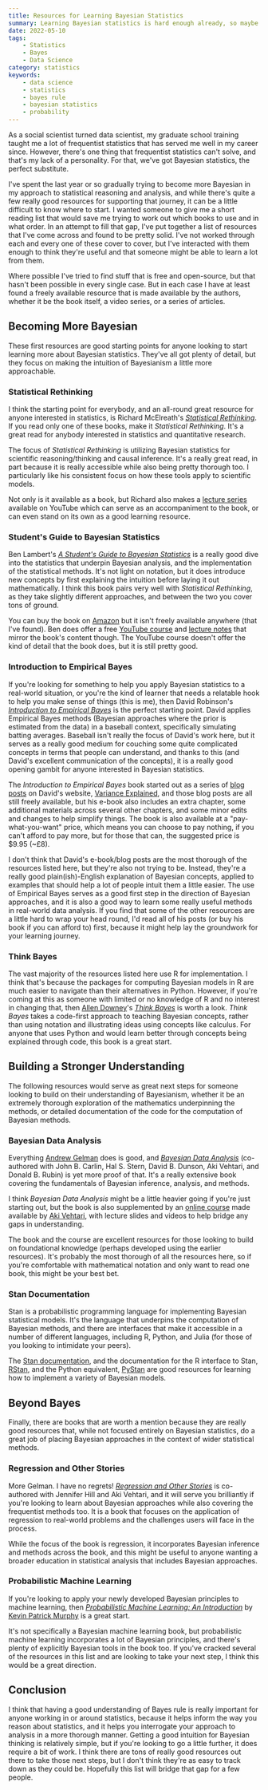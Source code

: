 ```yaml
---
title: Resources for Learning Bayesian Statistics
summary: Learning Bayesian statistics is hard enough already, so maybe I can help make that journey very slightly easier for someone else by pointing them to some of the best resources I've come across.
date: 2022-05-10
tags:
    - Statistics
    - Bayes
    - Data Science
category: statistics
keywords:
    - data science
    - statistics
    - bayes rule
    - bayesian statistics
    - probability
---
```


As a social scientist turned data scientist, my graduate school training taught me a lot of frequentist statistics that has served me well in my career since. However, there's one thing that frequentist statistics can't solve, and that's my lack of a personality. For that, we've got Bayesian statistics, the perfect substitute.

I've spent the last year or so gradually trying to become more Bayesian in my approach to statistical reasoning and analysis, and while there's quite a few really good resources for supporting that journey, it can be a little difficult to know where to start. I wanted someone to give me a short reading list that would save me trying to work out which books to use and in what order. In an attempt to fill that gap, I've put together a list of resources that I've come across and found to be pretty solid. I've not worked through each and every one of these cover to cover, but I've interacted with them enough to think they're useful and that someone might be able to learn a lot from them.

Where possible I've tried to find stuff that is free and open-source, but that hasn't been possible in every single case. But in each case I have at least found a freely available resource that is made available by the authors, whether it be the book itself, a video series, or a series of articles.

## Becoming More Bayesian

These first resources are good starting points for anyone looking to start learning more about Bayesian statistics. They've all got plenty of detail, but they focus on making the intuition of Bayesianism a little more approachable.

### Statistical Rethinking

I think the starting point for everybody, and an all-round great resource for anyone interested in statistics, is Richard McElreath's [_Statistical Rethinking_](https://xcelab.net/rm/statistical-rethinking/). If you read only one of these books, make it _Statistical Rethinking_. It's a great read for anybody interested in statistics and quantitative research.

The focus of _Statistical Rethinking_ is utilizing Bayesian statistics for scientific reasoning/thinking and causal inference. It's a really great read, in part because it is really accessible while also being pretty thorough too. I particularly like his consistent focus on how these tools apply to scientific models.

Not only is it available as a book, but Richard also makes a [lecture series](https://www.youtube.com/playlist?list=PLDcUM9US4XdMROZ57-OIRtIK0aOynbgZN) available on YouTube which can serve as an accompaniment to the book, or can even stand on its own as a good learning resource.

### Student's Guide to Bayesian Statistics

Ben Lambert's [_A Student's Guide to Bayesian Statistics_](https://ben-lambert.com/a-students-guide-to-bayesian-statistics/) is a really good dive into the statistics that underpin Bayesian analysis, and the implementation of the statistical methods. It's not light on notation, but it does introduce new concepts by first explaining the intuition before laying it out mathematically. I think this book pairs very well with _Statistical Rethinking_, as they take slightly different approaches, and between the two you cover tons of ground.

You can buy the book on [Amazon](https://www.amazon.co.uk/Students-Guide-Bayesian-Statistics/dp/1473916364/) but it isn't freely available anywhere (that I've found). Ben does offer a free [YouTube course](https://youtu.be/P_og8H-VkIY) and [lecture notes](https://ben-lambert.com/bayesian-lecture-slides/) that mirror the book's content though. The YouTube course doesn't offer the kind of detail that the book does, but it is still pretty good.

### Introduction to Empirical Bayes

If you're looking for something to help you apply Bayesian statistics to a real-world situation, or you're the kind of learner that needs a relatable hook to help you make sense of things (this is me), then David Robinson's [_Introduction to Empirical Bayes_](http://varianceexplained.org/r/empirical-bayes-book/) is the perfect starting point. David applies Empirical Bayes methods (Bayesian approaches where the prior is estimated from the data) in a baseball context, specifically simulating batting averages. Baseball isn't really the focus of David's work here, but it serves as a really good medium for couching some quite complicated concepts in terms that people can understand, and thanks to this (and David's excellent communication of the concepts), it is a really good opening gambit for anyone interested in Bayesian statistics.

The _Introduction to Empirical Bayes_ book started out as a series of [blog posts](http://varianceexplained.org/statistics/beta_distribution_and_baseball/) on David's website, [Variance Explained](varianceexplained.org), and those blog posts are all still freely available, but his e-book also includes an extra chapter, some additional materials across several other chapters, and some minor edits and changes to help simplify things. The book is also available at a "pay-what-you-want" price, which means you can choose to pay nothing, if you can't afford to pay more, but for those that can, the suggested price is $9.95 (~£8).

I don't think that David's e-book/blog posts are the most thorough of the resources listed here, but they're also not trying to be. Instead, they're a really good plain(ish)-English explanation of Bayesian concepts, applied to examples that should help a lot of people intuit them a little easier. The use of Empirical Bayes serves as a good first step in the direction of Bayesian approaches, and it is also a good way to learn some really useful methods in real-world data analysis. If you find that some of the other resources are a little hard to wrap your head round, I'd read all of his posts (or buy his book if you can afford to) first, because it might help lay the groundwork for your learning journey.

### Think Bayes

The vast majority of the resources listed here use R for implementation. I think that's because the packages for computing Bayesian models in R are much easier to navigate than their alternatives in Python. However, if you're coming at this as someone with limited or no knowledge of R and no interest in changing that, then [Allen Downey](https://www.allendowney.com/wp/)'s [_Think Bayes_](http://allendowney.github.io/ThinkBayes2/index.html) is worth a look. _Think Bayes_ takes a code-first approach to teaching Bayesian concepts, rather than using notation and illustrating ideas using concepts like calculus. For anyone that uses Python and would learn better through concepts being explained through code, this book is  a great start.

## Building a Stronger Understanding

The following resources would serve as great next steps for someone looking to build on their understanding of Bayesianism, whether it be an extremely thorough exploration of the mathematics underpinning the methods, or detailed documentation of the code for the computation of Bayesian methods.

### Bayesian Data Analysis

Everything [Andrew Gelman](https://statmodeling.stat.columbia.edu/) does is good, and [_Bayesian Data Analysis_](http://www.stat.columbia.edu/~gelman/book/) (co-authored with John B. Carlin, Hal S. Stern, David B. Dunson, Aki Vehtari, and Donald B. Rubin) is yet more proof of that. It's a really extensive book covering the fundamentals of Bayesian inference, analysis, and methods.

I think _Bayesian Data Analysis_ might be a little heavier going if you're just starting out, but the book is also supplemented by an [online course](https://avehtari.github.io/BDA_course_Aalto/) made available by [Aki Vehtari](https://users.aalto.fi/~ave/), with lecture slides and videos to help bridge any gaps in understanding.

The book and the course are excellent resources for those looking to build on foundational knowledge (perhaps developed using the earlier resources). It's probably the most thorough of all the resources here, so if you're comfortable with mathematical notation and only want to read one book, this might be your best bet.

### Stan Documentation

Stan is a probabilistic programming language for implementing Bayesian statistical models. It's the language that underpins the computation of Bayesian methods, and there are interfaces that make it accessible in a number of different languages, including R, Python, and Julia (for those of you looking to intimidate your peers).

The [Stan documentation](https://mc-stan.org/users/documentation/), and the documentation for the R interface to Stan, [RStan](https://mc-stan.org/rstan/), and the Python equivalent, [PyStan](https://pystan.readthedocs.io/en/latest/) are good resources for learning how to implement a variety of Bayesian models.

## Beyond Bayes

Finally, there are books that are worth a mention because they are really good resources that, while not focused entirely on Bayesian statistics, do a great job of placing Bayesian approaches in the context of wider statistical methods.

### Regression and Other Stories

More Gelman. I have no regrets! [_Regression and Other Stories_](https://avehtari.github.io/ROS-Examples/) is co-authored with Jennifer Hill and Aki Vehtari, and it will serve you brilliantly if you're looking to learn about Bayesian approaches while also covering the frequentist methods too. It is a book that focuses on the application of regression to real-world problems and the challenges users will face in the process.

While the focus of the book is regression, it incorporates Bayesian inference and methods across the book, and this might be useful to anyone wanting a broader education in statistical analysis that includes Bayesian approaches.

### Probabilistic Machine Learning

If you're looking to apply your newly developed Bayesian principles to machine learning, then [_Probabilistic Machine Learning: An Introduction_](https://probml.github.io/pml-book/book1.html) by [Kevin Patrick Murphy](https://www.cs.ubc.ca/~murphyk/) is a great start.

It's not specifically a Bayesian machine learning book, but probabilistic machine learning incorporates a lot of Bayesian principles, and there's plenty of explicitly Bayesian tools in the book too. If you've cracked several of the resources in this list and are looking to take your next step, I think this would be a great direction.

## Conclusion

I think that having a good understanding of Bayes rule is really important for anyone working in or around statistics, because it helps inform the way you reason about statistics, and it helps you interrogate your approach to analysis in a more thorough manner. Getting a good intuition for Bayesian thinking is relatively simple, but if you're looking to go a little further, it does require a bit of work. I think there are tons of really good resources out there to take those next steps, but I don't think they're as easy to track down as they could be. Hopefully this list will bridge that gap for a few people.

